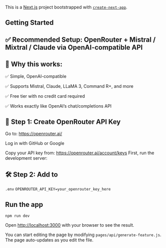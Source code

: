 This is a [Next.js](https://nextjs.org) project bootstrapped with [`create-next-app`](https://nextjs.org/docs/app/api-reference/cli/create-next-app).

## Getting Started

## ✅ Recommended Setup: OpenRouter + Mistral / Mixtral / Claude via OpenAI-compatible API
## 🔧 Why this works:
✅ Simple, OpenAI-compatible

✅ Supports Mistral, Claude, LLaMA 3, Command R+, and more

✅ Free tier with no credit card required

✅ Works exactly like OpenAI’s chat/completions API

## 🔐 Step 1: Create OpenRouter API Key
Go to: https://openrouter.ai/

Log in with GitHub or Google

Copy your API key from: https://openrouter.ai/account/keys
First, run the development server:

## 🛠 Step 2: Add to
```.env```
```OPENROUTER_API_KEY=your_openrouter_key_here```
## Run the app
```npm run dev```

Open [http://localhost:3000](http://localhost:3000) with your browser to see the result.

You can start editing the page by modifying `pages/api/generate-feature.js`. The page auto-updates as you edit the file.



